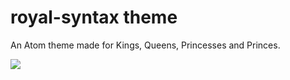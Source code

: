 # royal-syntax theme

An Atom theme made for Kings, Queens, Princesses and Princes.

![](https://i.imgur.com/u64PYfS.png)
